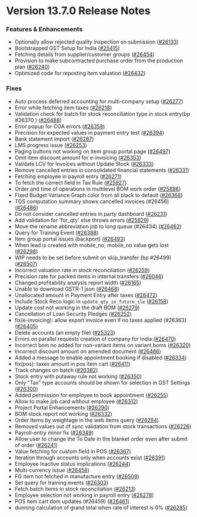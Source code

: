 # Version 13.7.0 Release Notes

### Features & Enhancements
- Optionally allow rejected quality inspection on submission ([#26133](https://github.com/netmanthan/ShoperPrimeHO/pull/26133))
- Bootstrapped GST Setup for India ([#25415](https://github.com/netmanthan/ShoperPrimeHO/pull/25415))
- Fetching details from supplier/customer groups ([#26454](https://github.com/netmanthan/ShoperPrimeHO/pull/26454))
- Provision to make subcontracted purchase order from the production plan ([#26240](https://github.com/netmanthan/ShoperPrimeHO/pull/26240))
- Optimized code for reposting item valuation ([#26432](https://github.com/netmanthan/ShoperPrimeHO/pull/26432))

### Fixes
- Auto process deferred accounting for multi-company setup ([#26277](https://github.com/netmanthan/ShoperPrimeHO/pull/26277))
- Error while fetching item taxes ([#26218](https://github.com/netmanthan/ShoperPrimeHO/pull/26218))
- Validation check for batch for stock reconciliation type in stock entry(bp #26370 ) ([#26488](https://github.com/netmanthan/ShoperPrimeHO/pull/26488))
- Error popup for COA errors ([#26358](https://github.com/netmanthan/ShoperPrimeHO/pull/26358))
- Precision for expected values in payment entry test ([#26394](https://github.com/netmanthan/ShoperPrimeHO/pull/26394))
- Bank statement import ([#26287](https://github.com/netmanthan/ShoperPrimeHO/pull/26287))
- LMS progress issue ([#26253](https://github.com/netmanthan/ShoperPrimeHO/pull/26253))
- Paging buttons not working on item group portal page ([#26497](https://github.com/netmanthan/ShoperPrimeHO/pull/26497))
- Omit item discount amount for e-invoicing ([#26353](https://github.com/netmanthan/ShoperPrimeHO/pull/26353))
- Validate LCV for Invoices without Update Stock ([#26333](https://github.com/netmanthan/ShoperPrimeHO/pull/26333))
- Remove cancelled entries in consolidated financial statements ([#26331](https://github.com/netmanthan/ShoperPrimeHO/pull/26331))
- Fetching employee in payroll entry ([#26271](https://github.com/netmanthan/ShoperPrimeHO/pull/26271))
- To fetch the correct field in Tax Rule ([#25927](https://github.com/netmanthan/ShoperPrimeHO/pull/25927))
- Order and time of operations in multilevel BOM work order ([#25886](https://github.com/netmanthan/ShoperPrimeHO/pull/25886))
- Fixed Budget Variance Graph color from all black to default ([#26368](https://github.com/netmanthan/ShoperPrimeHO/pull/26368))
- TDS computation summary shows cancelled invoices (#26456) ([#26486](https://github.com/netmanthan/ShoperPrimeHO/pull/26486))
- Do not consider cancelled entries in party dashboard ([#26231](https://github.com/netmanthan/ShoperPrimeHO/pull/26231))
- Add validation for 'for_qty' else throws errors ([#25829](https://github.com/netmanthan/ShoperPrimeHO/pull/25829))
- Move the rename abbreviation job to long queue (#26434) ([#26462](https://github.com/netmanthan/ShoperPrimeHO/pull/26462))
- Query for Training Event ([#26388](https://github.com/netmanthan/ShoperPrimeHO/pull/26388))
- Item group portal issues (backport) ([#26493](https://github.com/netmanthan/ShoperPrimeHO/pull/26493))
- When lead is created with mobile_no, mobile_no value gets lost ([#26298](https://github.com/netmanthan/ShoperPrimeHO/pull/26298))
- WIP needs to be set before submit on skip_transfer (bp #26499) ([#26507](https://github.com/netmanthan/ShoperPrimeHO/pull/26507))
- Incorrect valuation rate in stock reconciliation ([#26259](https://github.com/netmanthan/ShoperPrimeHO/pull/26259))
- Precision rate for packed items in internal transfers ([#26046](https://github.com/netmanthan/ShoperPrimeHO/pull/26046))
- Changed profitability analysis report width ([#26165](https://github.com/netmanthan/ShoperPrimeHO/pull/26165))
- Unable to download GSTR-1 json ([#26468](https://github.com/netmanthan/ShoperPrimeHO/pull/26468))
- Unallocated amount in Payment Entry after taxes ([#26472](https://github.com/netmanthan/ShoperPrimeHO/pull/26472))
- Include Stock Reco logic in `update_qty_in_future_sle` ([#26158](https://github.com/netmanthan/ShoperPrimeHO/pull/26158))
- Update cost not working in the draft BOM ([#26279](https://github.com/netmanthan/ShoperPrimeHO/pull/26279))
- Cancellation of Loan Security Pledges ([#26252](https://github.com/netmanthan/ShoperPrimeHO/pull/26252))
- fix(e-invoicing): allow export invoice even if no taxes applied (#26363) ([#26405](https://github.com/netmanthan/ShoperPrimeHO/pull/26405))
- Delete accounts (an empty file) ([#25323](https://github.com/netmanthan/ShoperPrimeHO/pull/25323))
- Errors on parallel requests creation of company for India  ([#26470](https://github.com/netmanthan/ShoperPrimeHO/pull/26470))
- Incorrect bom no added for non-variant items on variant boms ([#26320](https://github.com/netmanthan/ShoperPrimeHO/pull/26320))
- Incorrect discount amount on amended document ([#26466](https://github.com/netmanthan/ShoperPrimeHO/pull/26466))
- Added a message to enable appointment booking if disabled ([#26334](https://github.com/netmanthan/ShoperPrimeHO/pull/26334))
- fix(pos): taxes amount in pos item cart ([#26411](https://github.com/netmanthan/ShoperPrimeHO/pull/26411))
- Track changes on batch ([#26382](https://github.com/netmanthan/ShoperPrimeHO/pull/26382))
- Stock entry with putaway rule not working ([#26350](https://github.com/netmanthan/ShoperPrimeHO/pull/26350))
- Only "Tax" type accounts should be shown for selection in GST Settings ([#26300](https://github.com/netmanthan/ShoperPrimeHO/pull/26300))
- Added permission for employee to book appointment ([#26255](https://github.com/netmanthan/ShoperPrimeHO/pull/26255))
- Allow to make job card without employee ([#26312](https://github.com/netmanthan/ShoperPrimeHO/pull/26312))
- Project Portal Enhancements ([#26290](https://github.com/netmanthan/ShoperPrimeHO/pull/26290))
- BOM stock report not working ([#26332](https://github.com/netmanthan/ShoperPrimeHO/pull/26332))
- Order Items by weightage in the web items query ([#26284](https://github.com/netmanthan/ShoperPrimeHO/pull/26284))
- Removed values out of sync validation from stock transactions ([#26226](https://github.com/netmanthan/ShoperPrimeHO/pull/26226))
- Payroll-entry minor fix ([#26349](https://github.com/netmanthan/ShoperPrimeHO/pull/26349))
- Allow user to change the To Date in the blanket order even after submit of order ([#26241](https://github.com/netmanthan/ShoperPrimeHO/pull/26241))
- Value fetching for custom field in POS ([#26367](https://github.com/netmanthan/ShoperPrimeHO/pull/26367))
- Iteration through accounts only when accounts exist ([#26391](https://github.com/netmanthan/ShoperPrimeHO/pull/26391))
- Employee Inactive status implications ([#26244](https://github.com/netmanthan/ShoperPrimeHO/pull/26244))
- Multi-currency issue ([#26458](https://github.com/netmanthan/ShoperPrimeHO/pull/26458))
- FG item not fetched in manufacture entry ([#26509](https://github.com/netmanthan/ShoperPrimeHO/pull/26509))
- Set query for training events ([#26303](https://github.com/netmanthan/ShoperPrimeHO/pull/26303))
- Fetch batch items in stock reconciliation ([#26213](https://github.com/netmanthan/ShoperPrimeHO/pull/26213))
- Employee selection not working in payroll entry ([#26278](https://github.com/netmanthan/ShoperPrimeHO/pull/26278))
- POS item cart dom updates (#26459) ([#26461](https://github.com/netmanthan/ShoperPrimeHO/pull/26461))
- dunning calculation of grand total when rate of interest is 0% ([#26285](https://github.com/netmanthan/ShoperPrimeHO/pull/26285))
